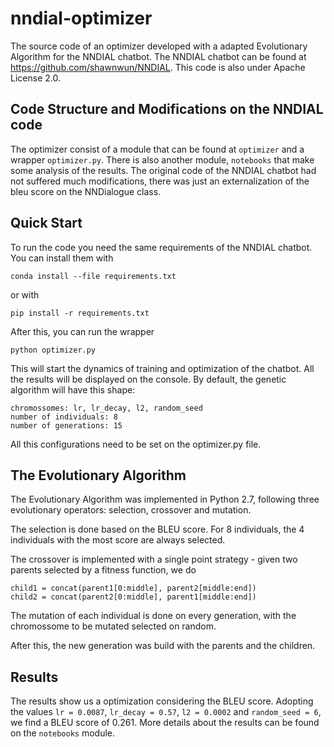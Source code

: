 # nndial-optimizer

The source code of an optimizer developed with a adapted Evolutionary Algorithm for the NNDIAL chatbot. The NNDIAL chatbot can be found at https://github.com/shawnwun/NNDIAL. This code is also under Apache License 2.0.

## Code Structure and Modifications on the NNDIAL code
The optimizer consist of a module that can be found at `optimizer` and a wrapper `optimizer.py`. There is also another module, `notebooks` that make some analysis of the results. The original code of the NNDIAL chatbot had not suffered much modifications, there was just an externalization of the bleu score on the NNDialogue class.

## Quick Start
To run the code you need the same requirements of the NNDIAL chatbot. You can install them with 

```conda install --file requirements.txt```

or with

```pip install -r requirements.txt```

After this, you can run the wrapper

```python optimizer.py```

This will start the dynamics of training and optimization of the chatbot. All the results will be displayed on the console. By default, the genetic algorithm will have this shape:

```
chromossomes: lr, lr_decay, l2, random_seed
number of individuals: 8
number of generations: 15
```
All this configurations need to be set on the optimizer.py file.

## The Evolutionary Algorithm
The Evolutionary Algorithm was implemented in Python 2.7, following three evolutionary operators: selection, crossover and mutation. 

The selection is done based on the BLEU score. For 8 individuals, the 4 individuals with the most score are always selected.

The crossover is implemented with a single point strategy - given two parents selected by a fitness function, we do

```
child1 = concat(parent1[0:middle], parent2[middle:end])
child2 = concat(parent2[0:middle], parent1[middle:end])
```

The mutation of each individual is done on every generation, with the chromossome to be mutated selected on random.

After this, the new generation was build with the parents and the children.

## Results

The results show us a optimization considering the BLEU score. Adopting the values `lr = 0.0087`, `lr_decay = 0.57`, `l2 = 0.0002` and `random_seed = 6`, we find a BLEU score of 0.261. More details about the results can be found on the `notebooks` module.
